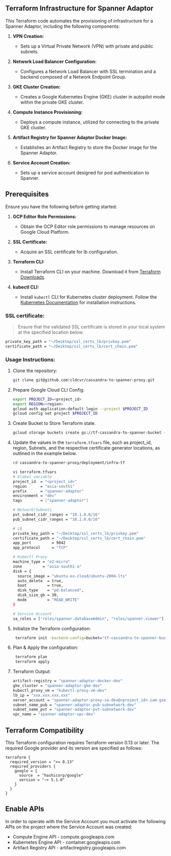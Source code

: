 ## Terraform Infrastructure for Spanner Adaptor

This Terraform code automates the provisioning of infrastructure for a Spanner Adaptor, including the following components:

1. **VPN Creation:**
   - Sets up a Virtual Private Network (VPN) with private and public subnets.

2. **Network Load Balancer Configuration:**
   - Configures a Network Load Balancer with SSL termination and a backend composed of a Network Endpoint Group.

3. **GKE Cluster Creation:**
   - Creates a Google Kubernetes Engine (GKE) cluster in autopilot mode within the private GKE cluster.

4. **Compute Instance Provisioning:**
   - Deploys a compute instance, utilized for connecting to the private GKE cluster.

5. **Artifact Registry for Spanner Adaptor Docker Image:**
   - Establishes an Artifact Registry to store the Docker image for the Spanner Adaptor.

6. **Service Account Creation:**
   - Sets up a service account designed for pod authentication to Spanner.

## Prerequisites

Ensure you have the following before getting started:

1. **GCP Editor Role Permissions:**
   - Obtain the GCP Editor role permissions to manage resources on Google Cloud Platform.

2. **SSL Certificate:**
   - Acquire an SSL certificate for lb configuration.

3. **Terraform CLI:**
   - Install Terraform CLI on your machine. Download it from [Terraform Downloads](https://www.terraform.io/downloads.html).

4. **kubectl CLI:**
   - Install `kubectl` CLI for Kubernetes cluster deployment. Follow the [Kubernetes Documentation](https://kubernetes.io/docs/tasks/tools/install-kubectl/) for installation instructions.

### SSL certificate:

   >Ensure that the validated SSL certificate is stored in your local system at the specified location below.
   ```bash
   private_key_path = "~/Desktop/ssl_certs_lb/privkey.pem"
   certificate_path = "~/Desktop/ssl_certs_lb/cert_chain.pem"
   ```

### Usage Instructions:

1. Clone the repository:

   ```bash
   git clone git@github.com:cldcvr/cassandra-to-spanner-proxy.git
   ```

2. Prepare Google Cloud CLI Config:
   ```bash
   export PROJECT_ID=<project_id>
   export REGION=<region>
   gcloud auth application-default login --project $PROJECT_ID
   gcloud config set project $PROJECT_ID
   ```

3. Create Bucket to Store Terraform state.
   ```bash
   gcloud storage buckets create gs://tf-cassandra-to-spanner-bucket --location=$REGION
   ```

4. Update the values in the `terraform.tfvars` file, such as project_id, region, Subnets, and the respective certificate generator locations, as outlined in the example below.
   ```bash
   cd cassandra-to-spanner-proxy/deployment/infra-tf
   
   vi terraform.tfvars
   # Global variable
   project_id  = "<project_id>"
   region      = "asia-south1"
   prefix      = "spanner-adaptor"
   environment = "dev"
   tags        = ["spanner-adaptor"]
   
   # Network/Subnets
   pvt_subnet_cidr_ranges = "10.1.0.0/16"
   pub_subnet_cidr_ranges = "10.2.0.0/16"
   
   # LB
   private_key_path = "~/Desktop/ssl_certs_lb/privkey.pem"
   certificate_path = "~/Desktop/ssl_certs_lb/cert_chain.pem"
   app_port         = 9042
   app_protocol     = "TCP"
   
   # Kubectl Proxy
   machine_type = "e2-micro"
   zone         = "asia-south1-a"
   disk = {
     source_image = "ubuntu-os-cloud/ubuntu-2004-lts"
     auto_delete  = true,
     boot         = true,
     disk_type    = "pd-balanced",
     disk_size_gb = 30,
     mode         = "READ_WRITE"
   }
   
   # Service Account
   sa_roles = ["roles/spanner.databaseAdmin", "roles/spanner.viewer"]
   ```
   
5. Initialize the Terraform configuration:

   ```bash
    terraform init -backend-config=bucket="tf-cassandra-to-spanner-bucket" -backend-config=prefix="terraform/tfstate/dev" 
   ```

6. Plan & Apply the configuration:

   ```bash
    terraform plan
    terraform apply
   ```
   
7. Terraform Output:
   ```bash
   artifact-registry = "spanner-adaptor-docker-dev"
   gke_cluster = "spanner-adaptor-gke-dev"
   kubectl_proxy_vm = "kubectl-proxy-vm-dev"
   lb_ip = "xxx.xxx.xxx.xxx"
   server_account = "spanner-adaptor-proxy-sa-dev@<project_id>.iam.gserviceaccount.com"
   subnet_name_pub = "spanner-adaptor-pub-subnetwork-dev"
   subnet_name_pvt = "spanner-adaptor-pvt-subnetwork-dev"
   vpc_name = "spanner-adaptor-vpc-dev"
   ```

## Terraform Compatibility

This Terraform configuration requires Terraform version 0.13 or later. The required Google provider and its version are specified as follows:

```hcl
terraform {
  required_version = ">= 0.13"
  required_providers {
    google = {
      source  = "hashicorp/google"
      version = "~> 5.1.0"
    }
  }
}
```

## Enable APIs
In order to operate with the Service Account you must activate the following APIs on the project where the Service Account was created:

* Compute Engine API - compute.googleapis.com
* Kubernetes Engine API - container.googleapis.com
* Artifact Registry API - artifactregistry.googleapis.com